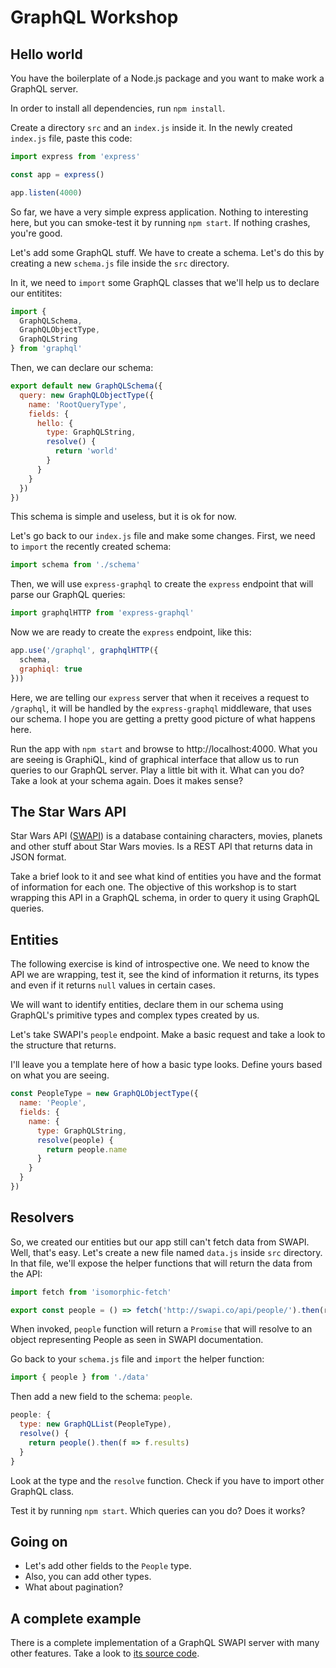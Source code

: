 # GraphQL Workshop
## Hello world
You have the boilerplate of a Node.js package and you want to make work a GraphQL server.

In order to install all dependencies, run `npm install`.

Create a directory `src` and an `index.js` inside it. In the newly created `index.js` file, paste this code:
```js
import express from 'express'

const app = express()

app.listen(4000)
```

So far, we have a very simple express application. Nothing to interesting here, but you can smoke-test it by
running `npm start`. If nothing crashes, you're good.

Let's add some GraphQL stuff. We have to create a schema. Let's do this by creating a new `schema.js` file
inside the `src` directory.

In it, we need to `import` some GraphQL classes that we'll help us to declare our entitites:

```js
import {
  GraphQLSchema,
  GraphQLObjectType,
  GraphQLString
} from 'graphql'
```

Then, we can declare our schema:

```js
export default new GraphQLSchema({
  query: new GraphQLObjectType({
    name: 'RootQueryType',
    fields: {
      hello: {
        type: GraphQLString,
        resolve() {
          return 'world'
        }
      }
    }
  })
})
```

This schema is simple and useless, but it is ok for now.

Let's go back to our `index.js` file and make some changes. First, we need to `import` the recently created
schema:

```js
import schema from './schema'
```

Then, we will use `express-graphql` to create the `express` endpoint that will parse our GraphQL queries:

```js
import graphqlHTTP from 'express-graphql'
```

Now we are ready to create the `express` endpoint, like this:

```js
app.use('/graphql', graphqlHTTP({
  schema,
  graphiql: true
}))
```

Here, we are telling our `express` server that when it receives a request to `/graphql`, it will be handled
by the `express-graphql` middleware, that uses our schema. I hope you are getting a pretty good picture of what
happens here.

Run the app with `npm start` and browse to http://localhost:4000. What you are seeing is GraphiQL, kind of
graphical interface that allow us to run queries to our GraphQL server. Play a little bit with it. What can
you do? Take a look at your schema again. Does it makes sense?

## The Star Wars API
Star Wars API ([SWAPI](http://swapi.co/api/)) is a database containing characters, movies, planets and other
stuff about Star Wars movies. Is a REST API that returns data in JSON format.

Take a brief look to it and see what kind of entities you have and the format of information for each one.
The objective of this workshop is to start wrapping this API in a GraphQL schema, in order to query it using
GraphQL queries.

## Entities
The following exercise is kind of introspective one. We need to know the API we are wrapping, test it, see the
kind of information it returns, its types and even if it returns `null` values in certain cases.

We will want to identify entities, declare them in our schema using GraphQL's primitive types and complex
types created by us.

Let's take SWAPI's `people` endpoint. Make a basic request and take a look to the structure that returns.

I'll leave you a template here of how a basic type looks. Define yours based on what you are seeing.

```js
const PeopleType = new GraphQLObjectType({
  name: 'People',
  fields: {
    name: {
      type: GraphQLString,
      resolve(people) {
        return people.name
      }
    }
  }
})
```

## Resolvers
So, we created our entities but our app still can't fetch data from SWAPI. Well, that's easy. Let's create
a new file named `data.js` inside `src` directory. In that file, we'll expose the helper functions that will
return the data from the API:

```js
import fetch from 'isomorphic-fetch'

export const people = () => fetch('http://swapi.co/api/people/').then(res => res.json())
```

When invoked, `people` function will return a `Promise` that will resolve to an object representing People
as seen in SWAPI documentation.

Go back to your `schema.js` file and `import` the helper function:
```js
import { people } from './data'
```

Then add a new field to the schema: `people`.

```js
people: {
  type: new GraphQLList(PeopleType),
  resolve() {
    return people().then(f => f.results)
  }
}
```

Look at the type and the `resolve` function. Check if you have to import other GraphQL class.

Test it by running `npm start`. Which queries can you do? Does it works?

## Going on
* Let's add other fields to the `People` type.
* Also, you can add other types.
* What about pagination?

## A complete example
There is a complete implementation of a GraphQL SWAPI server with many other features. Take a look to [its
source code](https://github.com/graphql/swapi-graphql).
